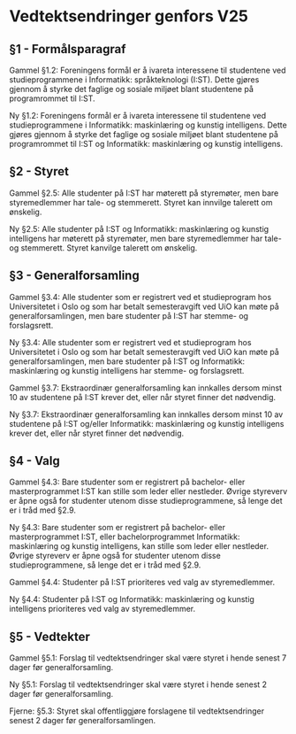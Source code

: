 # Vedtektsendringer genfors V25
## §1 - Formålsparagraf

Gammel §1.2: Foreningens formål er å ivareta interessene til studentene ved studieprogrammene i Informatikk: språkteknologi (I:ST). Dette gjøres gjennom å styrke det faglige og sosiale miljøet blant studentene på programrommet til I:ST.

Ny §1.2: Foreningens formål er å ivareta interessene til studentene ved studieprogrammene i Informatikk: maskinlæring og kunstig intelligens. Dette gjøres gjennom å styrke det faglige og sosiale miljøet blant studentene på programrommet til I:ST og Informatikk: maskinlæring og kunstig intelligens.

## §2 - Styret

Gammel §2.5: Alle studenter på I:ST har møterett på styremøter, men bare styremedlemmer har tale- og stemmerett. Styret kan innvilge talerett om ønskelig.

Ny §2.5: Alle studenter på I:ST og Informatikk: maskinlæring og kunstig intelligens har møterett på styremøter, men bare styremedlemmer har tale- og stemmerett. Styret kanvilge talerett om ønskelig.

## §3 - Generalforsamling

Gammel §3.4: Alle studenter som er registrert ved et studieprogram hos Universitetet i Oslo og som har betalt semesteravgift ved UiO kan møte på generalforsamlingen, men bare studenter på I:ST har stemme- og forslagsrett.

Ny §3.4: Alle studenter som er registrert ved et studieprogram hos Universitetet i Oslo og som har betalt semesteravgift ved UiO kan møte på generalforsamlingen, men bare studenter på I:ST og Informatikk: maskinlæring og kunstig intelligens har stemme- og forslagsrett.

Gammel §3.7: Ekstraordinær generalforsamling kan innkalles dersom minst 10 av studentene på I:ST krever det, eller når styret finner det nødvendig.

Ny §3.7: Ekstraordinær generalforsamling kan innkalles dersom minst 10 av studentene på I:ST og/eller Informatikk: maskinlæring og kunstig intelligens krever det, eller når styret finner det nødvendig.

## §4 - Valg

Gammel §4.3: Bare studenter som er registrert på bachelor- eller masterprogrammet I:ST kan stille som leder eller nestleder. Øvrige styreverv er åpne også for studenter utenom disse studieprogrammene, så lenge det er i tråd med §2.9.

Ny §4.3: Bare studenter som er registrert på bachelor- eller masterprogrammet I:ST, eller bachelorprogrammet Informatikk: maskinlæring og kunstig intelligens, kan stille som leder eller nestleder. Øvrige styreverv er åpne også for studenter utenom disse studieprogrammene, så lenge det er i tråd med §2.9.

Gammel §4.4: Studenter på I:ST prioriteres ved valg av styremedlemmer.

Ny §4.4: Studenter på I:ST og Informatikk: maskinlæring og kunstig intelligens prioriteres ved valg av styremedlemmer.

## §5 - Vedtekter

Gammel §5.1: Forslag til vedtektsendringer skal være styret i hende senest 7 dager før generalforsamling.

Ny §5.1: Forslag til vedtektsendringer skal være styret i hende senest 2 dager før generalforsamling.

Fjerne: §5.3: Styret skal offentliggjøre forslagene til vedtektsendringer senest 2 dager før generalforsamlingen.
